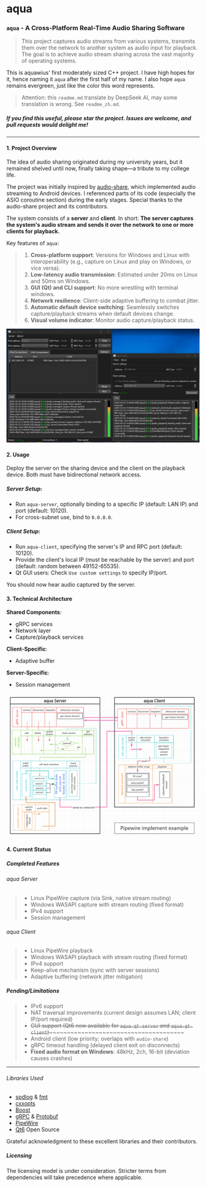 # aqua

### `aqua` - A Cross-Platform Real-Time Audio Sharing Software

> This project captures audio streams from various systems, transmits them over the network to another system as audio
> input for playback.
> The goal is to achieve audio stream sharing across the vast majority of operating systems.

This is aquawius' first moderately sized C++ project. I have high hopes for it, hence naming it `aqua` after the first
half of my name. I also hope `aqua` remains evergreen, just like the color this word represents.

> Attention: this `readme.md` translate by DeepSeek AI, may some translation is wrong. See `readme_zh.md`.

##### If you find this useful, please star the project. Issues are welcome, and pull requests would delight me!

------

#### 1. Project Overview

The idea of audio sharing originated during my university years, but it remained shelved until now, finally taking
shape—a tribute to my college life.

The project was initially inspired by [audio-share](https://github.com/mkckr0/audio-share), which implemented audio
streaming to Android devices. I referenced parts of its code (especially the ASIO coroutine section) during the early
stages. Special thanks to the audio-share project and its contributors.

The system consists of a **server** and **client**. In short:
**The server captures the system's audio stream and sends it over the network to one or more clients for playback.**

Key features of `aqua`:

> 1. **Cross-platform support**: Versions for Windows and Linux with interoperability (e.g., capture on Linux and play
     on Windows, or vice versa).
> 2. **Low-latency audio transmission**: Estimated under 20ms on Linux and 50ms on Windows.
> 3. **GUI (Qt) and CLI support**: No more wrestling with terminal windows.
> 4. **Network resilience**: Client-side adaptive buffering to combat jitter.
> 5. **Automatic default device switching**: Seamlessly switches capture/playback streams when default devices change.
> 6. **Visual volume indicator**: Monitor audio capture/playback status.

![image-20250222210820149](./readme.assets/image-20250222210820149.png)

#### 2. Usage

Deploy the server on the sharing device and the client on the playback device. Both must have bidirectional network
access.

##### Server Setup:

- Run `aqua-server`, optionally binding to a specific IP (default: LAN IP) and port (default: 10120).
- For cross-subnet use, bind to `0.0.0.0`.

##### Client Setup:

- Run `aqua-client`, specifying the server's IP and RPC port (default: 10120).
- Provide the client's local IP (must be reachable by the server) and port (default: random between 49152-65535).
- Qt GUI users: Check `Use custom settings` to specify IP/port.

You should now hear audio captured by the server.

#### 3. Technical Architecture

**Shared Components**:

- gRPC services
- Network layer
- Capture/playback services

**Client-Specific**:

- Adaptive buffer

**Server-Specific**:

- Session management

![image-20250207211847020](./readme.assets/image-20250207211847020.png)

#### 4. Current Status

##### Completed Features

###### aqua Server

> - Linux PipeWire capture (via Sink, native stream routing)
> - Windows WASAPI capture with stream routing (fixed format)
> - IPv4 support
> - Session management

###### aqua Client

> - Linux PipeWire playback
> - Windows WASAPI playback with stream routing (fixed format)
> - IPv4 support
> - Keep-alive mechanism (sync with server sessions)
> - Adaptive buffering (network jitter mitigation)

##### Pending/Limitations

> - IPv6 support
> - NAT traversal improvements (current design assumes LAN; client IP/port required)
> - ~~GUI support (Qt6 now available for `aqua-qt-server` and `aqua-qt-client`)~~~~~~~~~~~~~~~~~~~~~~~~~~~~~~~~~~~~~~~~
> - Android client (low priority; overlaps with `audio-share`)
> - gRPC timeout handling (delayed client exit on disconnects)
> - **Fixed audio format on Windows**: 48kHz, 2ch, 16-bit (deviation causes crashes)

------

###### Libraries Used

- [spdlog](https://github.com/gabime/spdlog) & [fmt](https://github.com/fmtlib/fmt)
- [cxxopts](https://github.com/jarro2783/cxxopts)
- [Boost](https://www.boost.org/)
- [gRPC](https://github.com/grpc/grpc) & [Protobuf](https://github.com/protocolbuffers/protobuf)
- [PipeWire](https://www.pipewire.org/)
- [Qt6](https://www.qt.io/) Open Source

Grateful acknowledgment to these excellent libraries and their contributors.

##### Licensing

The licensing model is under consideration. Stricter terms from dependencies will take precedence where applicable.
